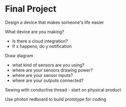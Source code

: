 # Final Project

Design a device that makes someone's life easier

What device are you making?

- Is there a cloud integration?
- If x happens, do y notification

Draw diagram

- what kind of sensors are you using?
- where are your sensors drawing power?
- where are your sensor inputs?
- where are your outputs connected?

Sewing with conductive thread - start on physical product 

Use photon redboard to build prototype for coding